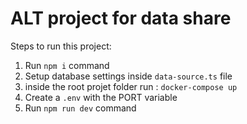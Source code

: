 # ALT project for data share

Steps to run this project:

1. Run `npm i` command
2. Setup database settings inside `data-source.ts` file
3. inside the root projet folder run : `docker-compose up`
4. Create a `.env` with the PORT variable
5. Run `npm run dev` command
